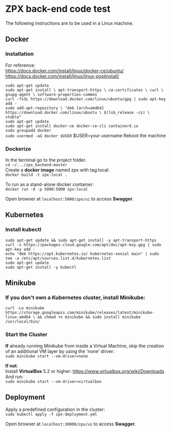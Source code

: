 ZPX back-end code test
========================================
The following instructions are to be used in a Linux machine.

Docker
----------------------
### Installation
For reference:    
https://docs.docker.com/install/linux/docker-ce/ubuntu/     
https://docs.docker.com/install/linux/linux-postinstall/    

`sudo apt-get update`      
`sudo apt-get install \
    apt-transport-https \
    ca-certificates \
    curl \
    gnupg-agent \
    software-properties-common`     
`curl -fsSL https://download.docker.com/linux/ubuntu/gpg | sudo apt-key add -`      
`sudo add-apt-repository \
   "deb [arch=amd64] https://download.docker.com/linux/ubuntu \
   $(lsb_release -cs) \
   stable"`    
`sudo apt-get update`      
`sudo apt-get install docker-ce docker-ce-cli containerd.io`      
`sudo groupadd docker`     
`sudo usermod -aG docker $USER` $USER=your username
Reboot the machine

### Dockerize
In the terminal go to the project folder.    
`cd ~/.../zpx_backend-master`    
Create a **docker image** named zpx with tag:local:     
`docker build -t zpx:local .`

To run as a stand-alone docker container:    
`docker run -d -p 5000:5000 zpx:local`

Open browser at `localhost:5000/zpx/ui` to access **Swagger**.

Kubernetes
----------------------
### Install kubectl
`sudo apt-get update && sudo apt-get install -y apt-transport-https`    
`curl -s https://packages.cloud.google.com/apt/doc/apt-key.gpg | sudo apt-key add -`      
`echo "deb https://apt.kubernetes.io/ kubernetes-xenial main" | sudo tee -a /etc/apt/sources.list.d/kubernetes.list`    
`sudo apt-get update`      
`sudo apt-get install -y kubectl`   

Minikube
----------------------
### If you don't own a **Kubernetes cluster**, install Minikube:
`curl -Lo minikube https://storage.googleapis.com/minikube/releases/latest/minikube-linux-amd64 \
  && chmod +x minikube && sudo install minikube /usr/local/bin/`
  
### Start the Cluster
**If** already running Minikube from inside a Virtual Machine, skip the creation of an additional VM layer by using the 'none' driver:     
`sudo minikube start --vm-driver=none`

**If not**:     
Install **VirtualBox** 5.2 or higher: https://www.virtualbox.org/wiki/Downloads     
And run:    
`sudo minikube start --vm-driver=virtualbox`     

Deployment
----------------------
Apply a predefined configuration in the cluster:      
`sudo kubectl apply -f zpx-deployment.yml`

Open browser at `localhost:30000/zpx/ui` to access **Swagger**.
